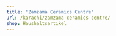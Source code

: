 ```yaml
---
title: "Zamzama Ceramics Centre"
url: /karachi/zamzama-ceramics-centre/
shop: Haushaltsartikel
---
```

